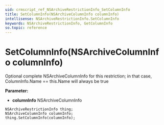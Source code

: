 ```yaml
---
uid: crmscript_ref_NSArchiveRestrictionInfo_SetColumnInfo
title: SetColumnInfo(NSArchiveColumnInfo columnInfo)
intellisense: NSArchiveRestrictionInfo.SetColumnInfo
keywords: NSArchiveRestrictionInfo, GetColumnInfo
so.topic: reference
---
```


# SetColumnInfo(NSArchiveColumnInfo columnInfo)

Optional complete NSArchiveColumnInfo for this restriction; in that case, ColumnInfo.Name == this.Name will always be true

**Parameter:** 
 - **columnInfo** NSArchiveColumnInfo

```crmscript
NSArchiveRestrictionInfo thing;
NSArchiveColumnInfo columnInfo;
thing.SetColumnInfo(columnInfo);
```

